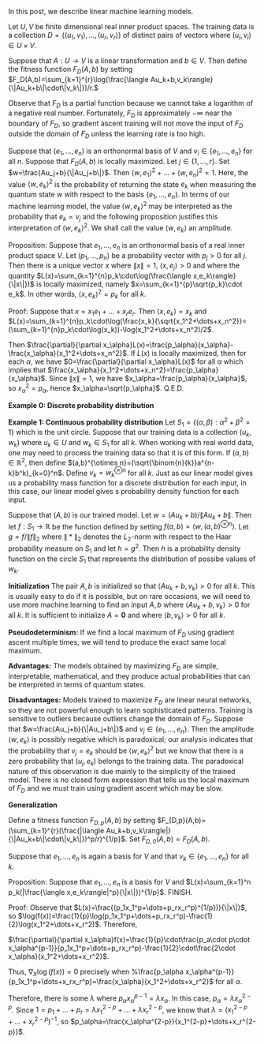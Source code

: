 In this post, we describe linear machine learning models.

Let $U,V$ be finite dimensional real inner product spaces. The training data is a collection $D=\{(u_1,v_1),\dots,(u_r,v_r)\}$ of distinct pairs of vectors where $(u_i,v_i)\in U\times V$. 

Suppose that $A:U\rightarrow V$ is a linear transformation and $b\in V$. Then define the fitness function $F_D(A,b)$ by setting
$F_D(A,b)=\sum_{k=1}^{r}\log(\frac{\langle Au_k+b,v_k\rangle}{\|Au_k+b\|\cdot\|v_k\|})/r.$

Observe that $F_D$ is a partial function because we cannot take a logarithm of a negative real number. Fortunately, $F_D$ is approximately $-\infty$ near the boundary of $F_D$, so gradient ascent training will not move the input of $F_D$ outside the domain of
$F_D$ unless the learning rate is too high.

Suppose that $(e_1,\dots,e_n)$ is an orthonormal basis of $V$ and $v_i\in\{e_1,\dots,e_n\}$ for all $n$. Suppose that $F_D(A,b)$ is locally maximized. Let $j\in\{1,\dots,r\}$. Set $w=\frac{Au_j+b}{\|Au_j+b\|}$. Then
$\langle w,e_1\rangle^2+\dots+\langle w,e_n\rangle^2=1$. Here, the value $\langle w,e_k\rangle^2$ is the probability of returning the state $e_k$ when measuring the quantum state $w$ with respect to the basis
$\{e_1,\dots,e_n\}$. In terms of our machine learning model, the value $\langle w,e_k\rangle^2$ may be interpreted as the probability that $e_k=v_j$ and the following proposition justifies this interpretation of $\langle w,e_k\rangle^2$. We shall call the value
$\langle w,e_k\rangle$ an amplitude.

Proposition: Suppose that $e_1,\dots,e_n$ is an orthonormal basis of a real inner product space $V$. Let $(p_1,\dots,p_n)$ be a probability vector with $p_j>0$ for all $j.$ Then there is a unique vector $x$ where
$\|x\|=1$, $\langle x,e_j\rangle>0$ and where the quantity $L(x)=\sum_{k=1}^{n}p_k\cdot\log(\frac{\langle x,e_k\rangle}{\|x\|})$ is locally maximized, namely $x=\sum_{k=1}^{p}\sqrt{p_k}\cdot e_k$. In other words,
$\langle x,e_k\rangle^2=p_k$ for all $k$.

Proof: Suppose that $x=x_1 e_1+\dots+x_r e_r$. Then $\langle x,e_k\rangle=x_k$ and $L(x)=\sum_{k=1}^{n}p_k\cdot\log(\frac{x_k}{\sqrt{x_1^2+\dots+x_n^2}}=(\sum_{k=1}^{n}p_k\cdot\log(x_k))-\log(x_1^2+\dots+x_n^2)/2$.

Then $\frac{\partial}{\partial x_\alpha}L(x)=\frac{p_\alpha}{x_\alpha}-\frac{x_\alpha}{x_1^2+\dots+x_n^2}$. If $L(x)$ is locally maximized, then for each $\alpha$, we have
$0=\frac{\partial}{\partial x_\alpha}L(x)$ for all $\alpha$ which implies that $\frac{x_\alpha}{x_1^2+\dots+x_n^2}=\frac{p_\alpha}{x_\alpha}$. Since $\|x\|=1$, we have
$x_\alpha=\frac{p_\alpha}{x_\alpha}$, so $x_\alpha^2=p_\alpha$, hence $x_\alpha=\sqrt{p_\alpha}$. Q.E.D.

**Example 0: Discrete probability distribution** 

**Example 1: Continuous probability distribution** Let $S_1=\{(\alpha,\beta):\alpha^2+\beta^2=1\}$ which is the unit circle. Suppose that our training data is a collection
$(u_k,w_k)$ where $u_k\in U$ and $w_k\in S_1$ for all $k$. When working with real world data, one may need to process the training data so that it is of this form.
If $(a,b)\in\mathbb{R}^2$, then define $(a,b)^{\otimes n}=(\sqrt{\binom{n}{k}}a^{n-k}b^k)_{k=0}^n$. Define $v_k=w_k^{\otimes n}$ for all $k$. Just as our linear model gives us a probability mass function for a discrete distribution for each input, in this
case, our linear model gives s probability density function for each input.

Suppose that $(A,b)$ is our trained model. Let $w=(A u_k+b)/\|A u_k+b\|$. Then let $f:S_1\rightarrow\mathbb{R}$ be the function defined by setting
$f(a,b)=\langle w,(a,b)^{\otimes n}\rangle$. Let $g=f/\|f\|_2$ where $\|*\|_2$ denotes the $L_2$-norm with respect to the Haar probability measure on $S_1$ and let $h=g^2$. Then $h$ is a probability density function on the circle $S_1$ that represents the distribution of possibe values of $w_k$.

**Initialization** The pair $A,b$ is initialized so that $\langle Au_k+b,v_k\rangle>0$ for all $k$. This is usually easy to do if it is possible, but on rare occasions, we will need to use more machine learning to find an input
$A,b$ where $\langle Au_k+b,v_k\rangle>0$ for all $k$. It is sufficient to initialize $A=\mathbf{0}$ and where $\langle b,v_k\rangle>0$ for all $k$.

**Pseudodeterminism:** If we find a local maximum of $F_D$ using gradient ascent multiple times, we will tend to produce the exact same local maximum.

**Advantages:** The models obtained by maximizing $F_D$ are simple, interpretable, mathematical, and they produce actual probabilities that can be interpreted in terms of quantum states.

**Disadvantages:** Models trained to maximize $F_D$ are linear neural networks, so they are not powerful enough to learn sophisticated patterns. Training is sensitive to outliers because outliers change the domain of $F_D$. 
Suppose that $w=\frac{Au_j+b}{\|Au_j+b\|}$ and $v_j\in\{e_1,\dots,e_n\}$. Then the amplitude $\langle w,e_k\rangle$ is possibly negative which is paradoxical; our analysis indicates that the probability that $v_j=e_k$ should be
$\langle w,e_k\rangle^2$ but we know that there is a zero probability that $(u_j,e_k)$ belongs to the training data. The paradoxical nature of this observation is due mainly to the simplicity of the trained model. There is no closed form expression that tells us the local maximum of $F_D$ and we must train using gradient ascent which may be slow.


**Generalization**

Define a fitness function $F_{D,p}(A,b)$ by setting 
$F_{D,p}(A,b)=(\sum_{k=1}^{r}(\frac{|\langle Au_k+b,v_k\rangle|}{\|Au_k+b\|\cdot\|v_k\|})^p/r)^{1/p}$. Set $F_{D,0}(A,b)=F_D(A,b)$. 

Suppose that $e_1,\dots,e_n$ is again a basis for $V$ and that $v_k\in\{e_1,\dots,e_n\}$ for all $k$. 

Proposition: Suppose that $e_1,\dots,e_n$ is a basis for $V$ and $L(x)=\sum_{k=1}^n p_k(|\frac{\langle x,e_k\rangle|^p}{\|x\|})^{1/p}$. FINISH.

Proof: Observe that $L(x)=\frac{(p_1x_1^p+\dots+p_rx_r^p)^{1/p})}{\|x\|}$, so $\log(f(x))=\frac{1}{p}\log(p_1x_1^p+\dots+p_rx_r^p)-\frac{1}{2}\log(x_1^2+\dots+x_r^2)$. Therefore,

$\frac{\partial}{\partial x_\alpha}f(x)=\frac{1}{p}\cdot\frac{p_a\cdot p\cdot x_\alpha^{p-1}}{p_1x_1^p+\dots+p_rx_r^p}-\frac{1}{2}\cdot\frac{2\cdot x_\alpha}{x_1^2+\dots+x_r^2}$.

Thus, $\nabla_X\log(f(x))=0$ precisely when %\frac{p_\alpha x_\alpha^{p-1}}{p_1x_1^p+\dots+x_rx_r^p}=\frac{x_\alpha}{x_1^2+\dots+x_r^2}$ for all $\alpha$. 

Therefore, there is some $\lambda$ where $p_\alpha x_\alpha^{p-1}=\lambda x_\alpha$. In this case, $p_\alpha=\lambda x_\alpha^{2-p}$. Since $1=p_1+\dots+p_r=\lambda x_1^{2-p}+\dots+\lambda x_r^{2-p}$, we know that
$\lambda=(x_1^{2-p}+\dots+x_r^{2-p})^{-1}$, so $p_\alpha=\frac{x_\alpha^{2-p}}{x_1^{2-p}+\dots+x_r^{2-p}}$.





